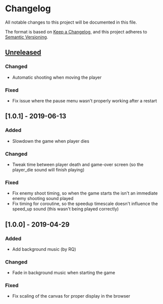 # Changelog
All notable changes to this project will be documented in this file.

The format is based on [Keep a Changelog](https://keepachangelog.com/en/1.0.0/),
and this project adheres to [Semantic Versioning](https://semver.org/spec/v2.0.0.html).

## [Unreleased]
### Changed
- Automatic shooting when moving the player

### Fixed
- Fix issue where the pause menu wasn't properly working after a restart

## [1.0.1] - 2019-06-13
### Added
- Slowdown the game when player dies

### Changed
- Tweak time between player death and game-over screen (so the player_die sound will finish playing)

### Fixed
- Fix enemy shoot timing, so when the game starts the isn't an immediate enemy shooting sound played
- Fix timing for coroutine, so the speedup timescale doesn't influence the speed_up sound (this wasn't being played correctly)

## [1.0.0] - 2019-04-29
### Added
- Add background music (by RQ)

### Changed
- Fade in background music when starting the game

### Fixed
- Fix scaling of the canvas for proper display in the browser

[Unreleased]: https://github.com/olivierlacan/keep-a-changelog/compare/v1.0.0...HEAD

